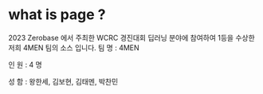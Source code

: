 # what is page ?
2023 Zerobase 에서 주최한 WCRC 경진대회 딥러닝 분야에 참여하여 1등을 수상한 저희 4MEN 팀의 소스 입니다.
팀 명 : 4MEN 


인 원 : 4 명 


성 함 : 왕한세, 김보현, 김태멘, 박찬민 






# 
